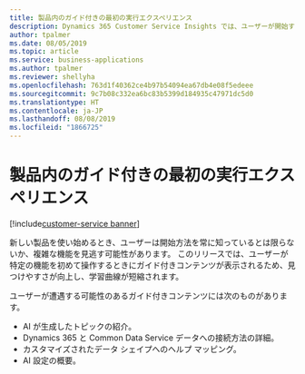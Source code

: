 ```yaml
---
title: 製品内のガイド付きの最初の実行エクスペリエンス
description: Dynamics 365 Customer Service Insights では、ユーザーが開始するのに役立つガイド付きの最初の実行エクスペリエンスが提供されます
author: tpalmer
ms.date: 08/05/2019
ms.topic: article
ms.service: business-applications
ms.author: tpalmer
ms.reviewer: shellyha
ms.openlocfilehash: 763d1f40362ce4b97b54094ea67db4e08f5edeee
ms.sourcegitcommit: 9c7b08c332ea6bc83b5399d184935c47971dc5d0
ms.translationtype: HT
ms.contentlocale: ja-JP
ms.lasthandoff: 08/08/2019
ms.locfileid: "1866725"
---
```

# <a name="guided-first-run-experience-within-the-product"></a>製品内のガイド付きの最初の実行エクスペリエンス

[!include[customer-service banner](../../../includes/dynamics365-ai-customer-service.md)]

新しい製品を使い始めるとき、ユーザーは開始方法を常に知っているとは限らないか、複雑な機能を見逃す可能性があります。 このリリースでは、ユーザーが特定の機能を初めて操作するときにガイド付きコンテンツが表示されるため、見つけやすさが向上し、学習曲線が短縮されます。 

ユーザーが遭遇する可能性のあるガイド付きコンテンツには次のものがあります。

- AI が生成したトピックの紹介。  
- Dynamics 365 と Common Data Service データへの接続方法の詳細。  
- カスタマイズされたデータ シェイプへのヘルプ マッピング。
- AI 設定の概要。

